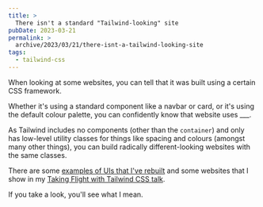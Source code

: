 ```yaml
---
title: >
  There isn't a standard "Tailwind-looking" site
pubDate: 2023-03-21
permalink: >
  archive/2023/03/21/there-isnt-a-tailwind-looking-site
tags:
  - tailwind-css
---
```


When looking at some websites, you can tell that it was built using a certain CSS framework.

Whether it's using a standard component like a navbar or card, or it's using the default colour palette, you can confidently know that website uses ___.

As Tailwind includes no components (other than the `container`) and only has low-level utility classes for things like spacing and colours (amongst many other things), you can build radically different-looking websites with the same classes.

There are some [examples of UIs that I've rebuilt](https://www.oliverdavies.uk/blog/uis-ive-rebuilt-tailwind-css) and some websites that I show in my [Taking Flight with Tailwind CSS talk](https://www.oliverdavies.uk/talks/taking-flight-with-tailwind-css).

If you take a look, you'll see what I mean.
